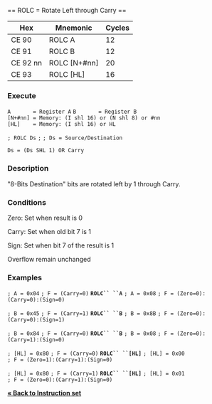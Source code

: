 \== ROLC = Rotate Left through Carry ==

| Hex      | Mnemonic        | Cycles |
| -------- | --------------- | ------ |
| CE 90    | ROLC A          | 12     |
| CE 91    | ROLC B          | 12     |
| CE 92 nn | ROLC \[N+\#nn\] | 20     |
| CE 93    | ROLC \[HL\]     | 16     |

### Execute

`A       = Register A`
`B       = Register B`
`[N+#nn] = Memory: (I shl 16) or (N shl 8) or #nn`
`[HL]    = Memory: (I shl 16) or HL`

`; ROLC Ds`
`;`
`; Ds = Source/Destination`

`Ds = (Ds SHL 1) OR Carry`

### Description

"8-Bits Destination" bits are rotated left by 1 through Carry.

### Conditions

Zero: Set when result is 0

Carry: Set when old bit 7 is 1

Sign: Set when bit 7 of the result is 1

Overflow remain unchanged

### Examples

`; A = 0x04`
`; F = (Carry=0)`
**`ROLC`` ``A`**
`; A = 0x08`
`; F = (Zero=0):(Carry=0):(Sign=0)`

`; B = 0x45`
`; F = (Carry=1)`
**`ROLC`` ``B`**
`; B = 0x8B`
`; F = (Zero=0):(Carry=0):(Sign=1)`

`; B = 0x84`
`; F = (Carry=0)`
**`ROLC`` ``B`**
`; B = 0x08`
`; F = (Zero=0):(Carry=1):(Sign=0)`

`; [HL] = 0x80`
`; F = (Carry=0)`
**`ROLC`` ``[HL]`**
`; [HL] = 0x00`
`; F = (Zero=1):(Carry=1):(Sign=0)`

`; [HL] = 0x80`
`; F = (Carry=1)`
**`ROLC`` ``[HL]`**
`; [HL] = 0x01`
`; F = (Zero=0):(Carry=1):(Sign=0)`

[**« Back to Instruction set**](S1C88_InstructionSet.md "wikilink")
